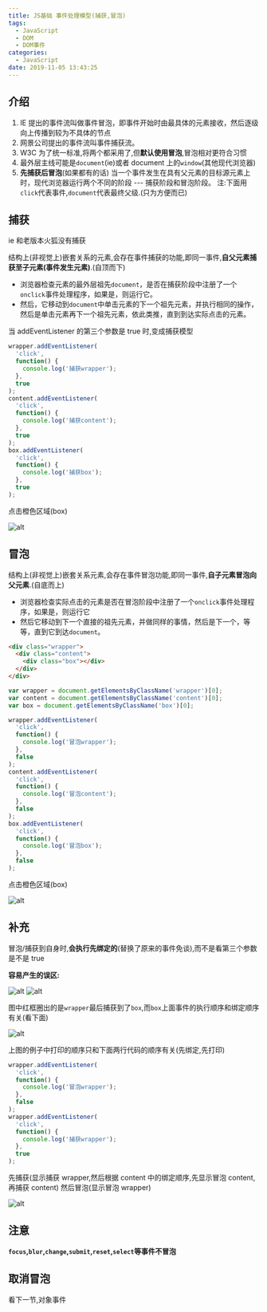 ```yaml
---
title: JS基础 事件处理模型(捕获,冒泡)
tags:
  - JavaScript
  - DOM
  - DOM事件
categories:
  - JavaScript
date: 2019-11-05 13:43:25
---
```


## 介绍

1. IE 提出的事件流叫做事件冒泡，即事件开始时由最具体的元素接收，然后逐级向上传播到较为不具体的节点
2. 网景公司提出的事件流叫事件捕获流。
3. W3C 为了统一标准,将两个都采用了,但**默认使用冒泡**,冒泡相对更符合习惯
4. 最外层主线可能是`document`(ie)或者 document 上的`window`(其他现代浏览器)
5. **先捕获后冒泡**(如果都有的话)
   当一个事件发生在具有父元素的目标源元素上时，现代浏览器运行两个不同的阶段 --- 捕获阶段和冒泡阶段。
   注:下面用`click`代表事件,`document`代表最终父级.(只为方便而已)

## 捕获

ie 和老版本火狐没有捕获

结构上(非视觉上)嵌套关系的元素,会存在事件捕获的功能,即同一事件,**自父元素捕获至子元素(事件发生元素)**.(自顶而下)

- 浏览器检查元素的最外层祖先`document`，是否在捕获阶段中注册了一个`onclick`事件处理程序，如果是，则运行它。
- 然后，它移动到`document`中单击元素的下一个祖先元素，并执行相同的操作，然后是单击元素再下一个祖先元素，依此类推，直到到达实际点击的元素。

当 addEventListener 的第三个参数是 true 时,变成捕获模型

```javascript
wrapper.addEventListener(
  'click',
  function() {
    console.log('捕获wrapper');
  },
  true
);
content.addEventListener(
  'click',
  function() {
    console.log('捕获content');
  },
  true
);
box.addEventListener(
  'click',
  function() {
    console.log('捕获box');
  },
  true
);
```

点击橙色区域(box)

<img src="./JS基础-事件-下/捕获.png" alt="alt" title="" />

## 冒泡

结构上(非视觉上)嵌套关系元素,会存在事件冒泡功能,即同一事件,**自子元素冒泡向父元素**.(自底而上)

- 浏览器检查实际点击的元素是否在冒泡阶段中注册了一个`onclick`事件处理程序，如果是，则运行它
- 然后它移动到下一个直接的祖先元素，并做同样的事情，然后是下一个，等等，直到它到达`document`。

```html
<div class="wrapper">
  <div class="content">
    <div class="box"></div>
  </div>
</div>
```

```javascript
var wrapper = document.getElementsByClassName('wrapper')[0];
var content = document.getElementsByClassName('content')[0];
var box = document.getElementsByClassName('box')[0];
```

```javascript
wrapper.addEventListener(
  'click',
  function() {
    console.log('冒泡wrapper');
  },
  false
);
content.addEventListener(
  'click',
  function() {
    console.log('冒泡content');
  },
  false
);
box.addEventListener(
  'click',
  function() {
    console.log('冒泡box');
  },
  false
);
```

点击橙色区域(box)

<img src="./JS基础-事件-下/冒泡.png" alt="alt" title="" />

## 补充

冒泡/捕获到自身时,**会执行先绑定的**(替换了原来的事件免谈),而不是看第三个参数是不是 true

**容易产生的误区:**

<img src="./JS基础-事件-下/冒泡捕获源码.png" alt="alt" title="" />

<img src="./JS基础-事件-下/冒泡捕获.png" alt="alt" title="" />

图中红框圈出的是`wrapper`最后捕获到了`box`,而`box`上面事件的执行顺序和绑定顺序有关(看下面)

<img src="./JS基础-事件-下/点击wrapper.png" alt="alt" title="" />

上图的例子中打印的顺序只和下面两行代码的顺序有关(先绑定,先打印)

```javascript
wrapper.addEventListener(
  'click',
  function() {
    console.log('冒泡wrapper');
  },
  false
);
wrapper.addEventListener(
  'click',
  function() {
    console.log('捕获wrapper');
  },
  true
);
```

先捕获(显示捕获 wrapper,然后根据 content 中的绑定顺序,先显示冒泡 content,再捕获 content)
然后冒泡(显示冒泡 wrapper)

<img src="./JS基础-事件-下/猜想.png" alt="alt" title="" />

## 注意

**`focus`,`blur`,`change`,`submit`,`reset`,`select`等事件不冒泡**

## 取消冒泡

看下一节,对象事件
